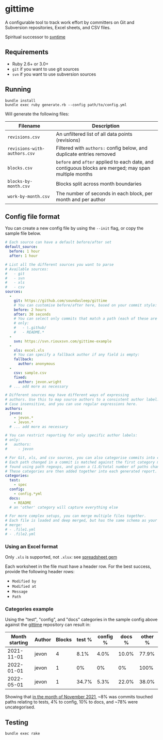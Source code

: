 # gittime

A configurable tool to track work effort by committers on Git and Subversion repositories, Excel sheets, and CSV files.

Spiritual successor to [svntime](https://github.com/soundasleep/svntime)

## Requirements

* Ruby 2.6+ or 3.0+
* `git` if you want to use git sources
* `svn` if you want to use subversion sources

## Running

```
bundle install
bundle exec ruby generate.rb --config path/to/config.yml
```

Will generate the following files:

| Filename    | Description |
| ----------- | ----------- |
| `revisions.csv` | An unfiltered list of all data points (revisions) |
| `revisions-with-authors.csv` | Filtered with `authors:` config below, and duplicate entries removed |
| `blocks.csv` | `before` and `after` applied to each date, and contiguous blocks are merged; may span multiple months |
| `blocks-by-month.csv` | Blocks split across month boundaries |
| `work-by-month.csv` | The number of seconds in each block, per month and per author |

## Config file format

You can create a new config file by using the `--init` flag, or copy the sample file below.

```yaml
# Each source can have a default before/after set
default_source:
  before: 1 hour
  after: 1 hour

# List all the different sources you want to parse
# Available sources:
#   - git
#   - svn
#   - xls
#   - csv
sources:
  -
    git: https://github.com/soundasleep/gittime
    # You can customise before/after here, based on your commit style:
    before: 2 hours
    after: 30 seconds
    # You can select only commits that match a path (each of these are a regexp):
    # only:
    #   - \.github/
    #   - README.*
  -
    svn: https://svn.riouxsvn.com/gittime-example
  -
    xls: excel.xls
    # You can specify a fallback author if any field is empty:
    fallback:
      author: anonymous
  -
    csv: sample.csv
    fixed:
      author: jevon.wright
  # ... add more as necessary

# Different sources may have different ways of expressing
# authors. Use this to map source authors to a consistent author label.
# Case insensitive, and you can use regular expressions here.
authors:
  jevon:
    - jevon.*
    - Jevon.*
  # ... add more as necessary

# You can restrict reporting for only specific author labels:
# only:
#   authors:
#     - jevon

# For Git, xls, and csv sources, you can also categorise commits into categories.
# Each path changed in a commit is matched against the first category match
# found using path regexps, and given a (1.0/total number of paths changed)% weighting.
# These categories are then added together into each generated report.
categories:
  test:
    - spec
  config:
    - config.*yml
  docs:
    - README
  # an 'other' category will capture everything else

# For more complex setups, you can merge multiple files together.
# Each file is loaded and deep merged, but has the same schema as your config.yml.
# merge:
# - .file1.yml
# - .file2.yml
```

### Using an Excel format

Only `.xls` is supported, not `.xlsx`: see [spreadsheet gem](https://github.com/zdavatz/spreadsheet)

Each worksheet in the file must have a header row. For the best success,
provide the following header rows:

* `Modified by`
* `Modified at`
* `Message`
* `Path`

### Categories example

Using the "test", "config", and "docs" categories in the sample config above against the
[gittime](https://github.com/soundasleep/gittime) repository can result in:

| Month starting | Author | Blocks | test % | config % | docs % | other % |
|---|---|---|---|---|---|---|
| 2021-11-01 | jevon | 4 | 8.1% | 4.0% | 10.0% | 77.9% |
| 2022-01-01 | jevon | 1 | 0% | 0% | 0% | 100% |
| 2022-05-01 | jevon | 1 | 34.7% | 5.3% | 22.0% | 38.0% |

Showing that [in the month of November 2021](https://github.com/soundasleep/gittime/commits?since=2021-11-01&until=2021-11-30),
~8% was commits touched paths relating to tests, 4% to config, 10% to docs, and ~78% were uncategorised.

## Testing

```
bundle exec rake
```
